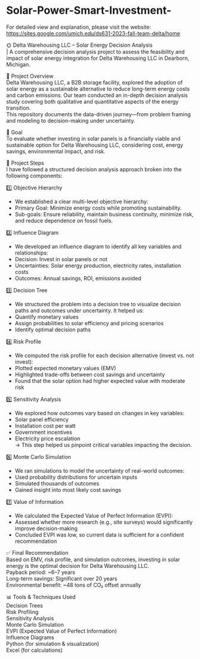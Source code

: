# Solar-Power-Smart-Investment-
For detailed view and explanation, please visit the website: https://sites.google.com/umich.edu/ds631-2023-fall-team-delta/home

🌞 Delta Warehousing LLC – Solar Energy Decision Analysis<br>
| A comprehensive decision analysis project to assess the feasibility and impact of solar energy integration for Delta Warehousing LLC in Dearborn, Michigan.

📘 Project Overview<br>
Delta Warehousing LLC, a B2B storage facility, explored the adoption of solar energy as a sustainable alternative to reduce long-term energy costs and carbon emissions. Our team conducted an in-depth decision analysis study covering both qualitative and quantitative aspects of the energy transition.<br>
This repository documents the data-driven journey—from problem framing and modeling to decision-making under uncertainty.

🚀 Goal<br>
To evaluate whether investing in solar panels is a financially viable and sustainable option for Delta Warehousing LLC, considering cost, energy savings, environmental impact, and risk.

📌 Project Steps<br>
I have followed a structured decision analysis approach broken into the following components:

1️⃣ Objective Hierarchy
- We established a clear multi-level objective hierarchy:
- Primary Goal: Minimize energy costs while promoting sustainability.
- Sub-goals: Ensure reliability, maintain business continuity, minimize risk, and reduce dependence on fossil fuels.

2️⃣ Influence Diagram
- We developed an influence diagram to identify all key variables and relationships:
- Decision: Invest in solar panels or not
- Uncertainties: Solar energy production, electricity rates, installation costs
- Outcomes: Annual savings, ROI, emissions avoided

3️⃣ Decision Tree
- We structured the problem into a decision tree to visualize decision paths and outcomes under uncertainty. It helped us:
- Quantify monetary values
- Assign probabilities to solar efficiency and pricing scenarios
- Identify optimal decision paths

4️⃣ Risk Profile
- We computed the risk profile for each decision alternative (invest vs. not invest):
- Plotted expected monetary values (EMV)
- Highlighted trade-offs between cost savings and uncertainty
- Found that the solar option had higher expected value with moderate risk

5️⃣ Sensitivity Analysis
- We explored how outcomes vary based on changes in key variables:
- Solar panel efficiency
- Installation cost per watt
- Government incentives
- Electricity price escalation<br>
→ This step helped us pinpoint critical variables impacting the decision.

6️⃣ Monte Carlo Simulation
- We ran simulations to model the uncertainty of real-world outcomes:
- Used probability distributions for uncertain inputs
- Simulated thousands of outcomes
- Gained insight into most likely cost savings

7️⃣ Value of Information
- We calculated the Expected Value of Perfect Information (EVPI):
- Assessed whether more research (e.g., site surveys) would significantly improve decision-making
- Concluded EVPI was low, so current data is sufficient for a confident recommendation

✅ Final Recommendation<br>
Based on EMV, risk profile, and simulation outcomes, investing in solar energy is the optimal decision for Delta Warehousing LLC.<br>
Payback period: ~6–7 years<br>
Long-term savings: Significant over 20 years<br>
Environmental benefit: ~48 tons of CO₂ offset annually<br>

📊 Tools & Techniques Used<br>
Decision Trees<br>
Risk Profiling<br>
Sensitivity Analysis<br>
Monte Carlo Simulation<br>
EVPI (Expected Value of Perfect Information)<br>
Influence Diagrams<br>
Python (for simulation & visualization)<br>
Excel (for calculations)<br>

